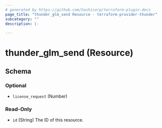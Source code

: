 ```yaml
---
# generated by https://github.com/hashicorp/terraform-plugin-docs
page_title: "thunder_glm_send Resource - terraform-provider-thunder"
subcategory: ""
description: |-
  
---
```


# thunder_glm_send (Resource)





<!-- schema generated by tfplugindocs -->
## Schema

### Optional

- `license_request` (Number)

### Read-Only

- `id` (String) The ID of this resource.


